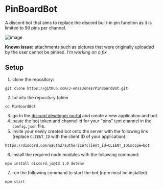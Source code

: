 # PinBoardBot
A discord bot that aims to replace the discord built-in pin function as it is limited to 50 pins per channel.

![image](https://user-images.githubusercontent.com/91549607/187810218-c2657705-795f-45db-8c93-14dac44704fa.png)



**Known issue:** attachments such as pictures that were originally uploaded by the user cannot be pinned. *I'm working on a fix*


## Setup
1. clone the repository:
   
```
git clone https://github.com/J-onasJones/PinBoardBot.git
```
2. cd into the repository folder
```
cd PinBoardBot
```
3. go to the [discord developer portal](https://discord.com/developers/) and create a new application and bot.
4. paste the bot token and channel id for your "pins" text channel in the `config.json` file.
5. Invite your newly created bot onto the server with the following link (replace `CLIENT_ID` with the client ID of your application):
```
https://discord.com/oauth2/authorize?client_id=CLIENT_ID&scope=bot
```
6. install the required node modules with the following command:
```
npm install discord.js@13.1.0 dotenv
```
7. run the following command to start the bot (npm must be installed)
```
npm start
```
